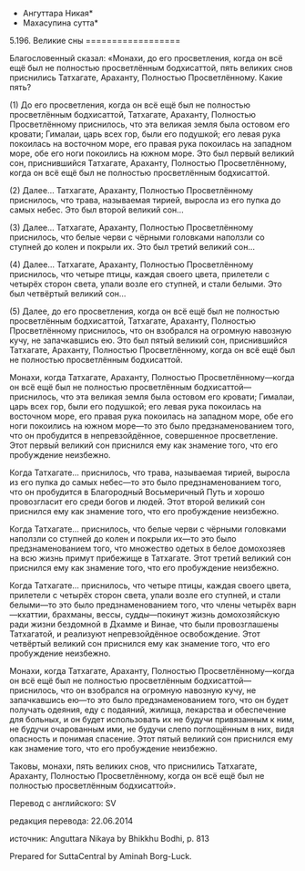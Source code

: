 * Ангуттара Никая*
* Махасупина сутта*

5\.196\. Великие сны
\=\=\=\=\=\=\=\=\=\=\=\=\=\=\=\=\=\=

Благословенный сказал: «Монахи, до его просветления, когда он всё ещё был не полностью просветлённым бодхисаттой, пять великих снов приснились Татхагате, Араханту, Полностью Просветлённому\. Какие пять?

\(1\) До его просветления, когда он всё ещё был не полностью просветлённым бодхисаттой, Татхагате, Араханту, Полностью Просветлённому приснилось, что эта великая земля была остовом его кровати; Гималаи, царь всех гор, были его подушкой; его левая рука покоилась на восточном море, его правая рука покоилась на западном море, обе его ноги покоились на южном море\. Это был первый великий сон, приснившийся Татхагате, Араханту, Полностью Просветлённому, когда он всё ещё был не полностью просветлённым бодхисаттой\.

\(2\) Далее… Татхагате, Араханту, Полностью Просветлённому приснилось, что трава, называемая тирией, выросла из его пупка до самых небес\. Это был второй великий сон…

\(3\) Далее… Татхагате, Араханту, Полностью Просветлённому приснилось, что белые черви с чёрными головками наползли со ступней до колен и покрыли их\. Это был третий великий сон…

\(4\) Далее… Татхагате, Араханту, Полностью Просветлённому приснилось, что четыре птицы, каждая своего цвета, прилетели с четырёх сторон света, упали возле его ступней, и стали белыми\. Это был четвёртый великий сон…

\(5\) Далее, до его просветления, когда он всё ещё был не полностью просветлённым бодхисаттой, Татхагате, Араханту, Полностью Просветлённому приснилось, что он взобрался на огромную навозную кучу, не запачкавшись ею\. Это был пятый великий сон, приснившийся Татхагате, Араханту, Полностью Просветлённому, когда он всё ещё был не полностью просветлённым бодхисаттой\.

Монахи, когда Татхагате, Араханту, Полностью Просветлённому—когда он всё ещё был не полностью просветлённым бодхисаттой—приснилось, что эта великая земля была остовом его кровати; Гималаи, царь всех гор, были его подушкой; его левая рука покоилась на восточном море, его правая рука покоилась на западном море, обе его ноги покоились на южном море—то это было предзнаменованием того, что он пробудится в непревзойдённое, совершенное просветление\. Этот первый великий сон приснился ему как знамение того, что его пробуждение неизбежно\.

Когда Татхагате… приснилось, что трава, называемая тирией, выросла из его пупка до самых небес—то это было предзнаменованием того, что он пробудится в Благородный Восьмеричный Путь и хорошо провозгласит его среди богов и людей\. Этот второй великий сон приснился ему как знамение того, что его пробуждение неизбежно\.

Когда Татхагате… приснилось, что белые черви с чёрными головками наползли со ступней до колен и покрыли их—то это было предзнаменованием того, что множество одетых в белое домохозяев на всю жизнь примут прибежище в Татхагате\. Этот третий великий сон приснился ему как знамение того, что его пробуждение неизбежно\.

Когда Татхагате… приснилось, что четыре птицы, каждая своего цвета, прилетели с четырёх сторон света, упали возле его ступней, и стали белыми—то это было предзнаменованием того, что члены четырёх варн—кхаттии, брахманы, вессы, судды—покинут жизнь домохозяйскую ради жизни бездомной в Дхамме и Винае, что были провозглашены Татхагатой, и реализуют непревзойдённое освобождение\. Этот четвёртый великий сон приснился ему как знамение того, что его пробуждение неизбежно\.

Монахи, когда Татхагате, Араханту, Полностью Просветлённому—когда он всё ещё был не полностью просветлённым бодхисаттой—приснилось, что он взобрался на огромную навозную кучу, не запачкавшись ею—то это было предзнаменованием того, что он будет получать одеяния, еду с подаяний, жилища, лекарства и обеспечение для больных, и он будет использовать их не будучи привязанным к ним, не будучи очарованным ими, не будучи слепо поглощённым в них, видя опасность и понимая спасение\. Этот пятый великий сон приснился ему как знамение того, что его пробуждение неизбежно\.

Таковы, монахи, пять великих снов, что приснились Татхагате, Араханту, Полностью Просветлённому, когда он всё ещё был не полностью просветлённым бодхисаттой»\.

Перевод с английского: SV

редакция перевода: 22\.06\.2014

источник: Anguttara Nikaya by Bhikkhu Bodhi, p\. 813

Prepared for SuttaCentral by Aminah Borg\-Luck\.
